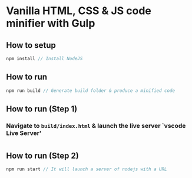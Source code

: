 # Vanilla HTML, CSS & JS code minifier with Gulp

## How to setup
```javascript
npm install // Install NodeJS
```

## How to run
```javascript
npm run build // Generate build folder & produce a minified code
```

## How to run (Step 1)
### Navigate to `build/index.html` & launch the live server `vscode Live Server'

#
## How to run (Step 2)
```javascript
npm run start // It will launch a server of nodejs with a URL
```